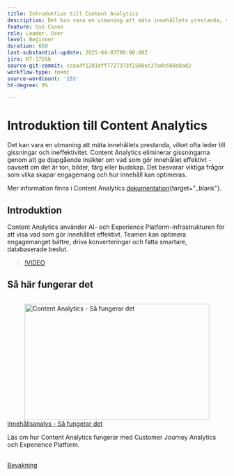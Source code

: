 ```yaml
---
title: Introduktion till Content Analytics
description: Det kan vara en utmaning att mäta innehållets prestanda, vilket ofta leder till gissningar och ineffektivitet. Content Analytics eliminerar gissningarna genom att ge djupgående insikter om vad som gör innehållet effektivt.
feature: Use Cases
role: Leader, User
level: Beginner
duration: 650
last-substantial-update: 2025-04-03T00:00:00Z
jira: KT-17556
source-git-commit: ccaa4f1291dff7727373f2508ec37adc6b8d8ad2
workflow-type: tm+mt
source-wordcount: '153'
ht-degree: 0%

---
```


# Introduktion till Content Analytics

Det kan vara en utmaning att mäta innehållets prestanda, vilket ofta leder till gissningar och ineffektivitet. Content Analytics eliminerar gissningarna genom att ge djupgående insikter om vad som gör innehållet effektivt - oavsett om det är ton, bilder, färg eller budskap. Det besvarar viktiga frågor som vilka skapar engagemang och hur innehåll kan optimeras.

Mer information finns i Content Analytics [dokumentation](https://experienceleague.adobe.com/en/docs/analytics-platform/using/content-analytics/content-analytics){target="_blank"}.

## Introduktion

Content Analytics använder AI- och Experience Platform-infrastrukturen för att visa vad som gör innehållet effektivt. Teamen kan optimera engagemanget bättre, driva konverteringar och fatta smartare, databaserade beslut.

>[!VIDEO](https://video.tv.adobe.com/v/3457310/?learn=on&enablevpops)


## Så här fungerar det

<!-- CARDS
{cta=Watch}
* how-it-works.md
-->
<!-- START CARDS HTML - DO NOT MODIFY BY HAND -->
<div class="columns">
    <div class="column is-half-tablet is-half-desktop is-one-third-widescreen" aria-label="Content Analytics - How it works">
        <div class="card" style="height: 100%; display: flex; flex-direction: column; height: 100%;">
            <div class="card-image">
                <figure class="image x-is-16by9">
                    <a href="how-it-works.md" title="Ange behörigheter för Real-Time CDP Collaboration" target="_blank" rel="referrer">
                        <img class="is-bordered-r-small" src="https://video.tv.adobe.com/v/3457423/?format=jpeg&nocache=1742338375674" alt="Content Analytics - Så fungerar det"
                             style="width: 100%; aspect-ratio: 16 / 9; object-fit: cover; overflow: hidden; display: block; margin: auto;">
                    </a>
                </figure>
            </div>
            <div class="card-content is-padded-small" style="display: flex; flex-direction: column; flex-grow: 1; justify-content: space-between;">
                <div class="top-card-content">
                    <p class="headline is-size-6 has-text-weight-bold">
                        <a href="how-it-works.md" target="_blank" rel="referrer" title="Content Analytics - Så fungerar det">Innehållsanalys - Så fungerar det</a>
                    </p>
                    <p class="is-size-6">Läs om hur Content Analytics fungerar med Customer Journey Analytics och Experience Platform.</p>
                </div>
                <a href="how-it-works.md" target="_blank" rel="referrer" class="spectrum-Button spectrum-Button--outline spectrum-Button--primary spectrum-Button--sizeM" style="align-self: flex-start; margin-top: 1rem;">
                    <span class="spectrum-Button-label has-no-wrap has-text-weight-bold">Bevakning</span>
                </a>
            </div>
        </div>
    </div>
</div>
<!-- END CARDS HTML - DO NOT MODIFY BY HAND -->
